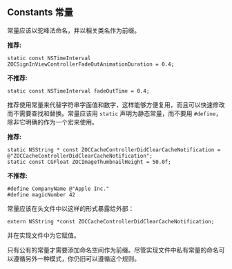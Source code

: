 ## Constants 常量

常量应该以驼峰法命名，并以相关类名作为前缀。

**推荐:**
```obj-c
static const NSTimeInterval ZOCSignInViewControllerFadeOutAnimationDuration = 0.4;
```

**不推荐:**
```obj-c
static const NSTimeInterval fadeOutTime = 0.4;
```

推荐使用常量来代替字符串字面值和数字，这样能够方便复用，而且可以快速修改而不需要查找和替换。常量应该用 `static` 声明为静态常量，而不要用 `#define`，除非它明确的作为一个宏来使用。

**推荐:**
```obj-c
static NSString * const ZOCCacheControllerDidClearCacheNotification = @"ZOCCacheControllerDidClearCacheNotification";
static const CGFloat ZOCImageThumbnailHeight = 50.0f;
```

**不推荐:**
```obj-c
#define CompanyName @"Apple Inc."
#define magicNumber 42
```

常量应该在头文件中以这样的形式暴露给外部：

```obj-c
extern NSString *const ZOCCacheControllerDidClearCacheNotification;
```

并在实现文件中为它赋值。

只有公有的常量才需要添加命名空间作为前缀。尽管实现文件中私有常量的命名可以遵循另外一种模式，你仍旧可以遵循这个规则。
